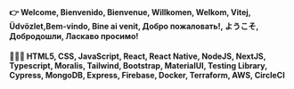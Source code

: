 #### 👉 Welcome, Bienvenido, Bienvenue, Willkomen, Welkom, Vitej, Üdvözlet,Bem-vindo, Bine ai venit, Добро пожаловать!, ようこそ, Добродошли, Ласкаво просимо!

####  👩🏽‍💻 HTML5, CSS, JavaScript, React, React Native, NodeJS, NextJS, Typescript, Moralis, Tailwind, Bootstrap, MaterialUI, Testing Library, Cypress, MongoDB, Express, Firebase, Docker, Terraform, AWS, CircleCI
